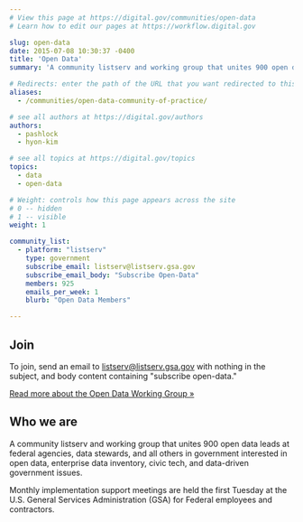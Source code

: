 ```yaml
---
# View this page at https://digital.gov/communities/open-data
# Learn how to edit our pages at https://workflow.digital.gov

slug: open-data
date: 2015-07-08 10:30:37 -0400
title: 'Open Data'
summary: 'A community listserv and working group that unites 900 open data leads at federal agencies, data stewards, and all others in government interested in open data, enterprise data inventory, civic tech, and data-driven government issues.'

# Redirects: enter the path of the URL that you want redirected to this page
aliases:
  - /communities/open-data-community-of-practice/

# see all authors at https://digital.gov/authors
authors:
  - pashlock
  - hyon-kim

# see all topics at https://digital.gov/topics
topics:
  - data
  - open-data

# Weight: controls how this page appears across the site
# 0 -- hidden
# 1 -- visible
weight: 1

community_list:
  - platform: "listserv"
    type: government
    subscribe_email: listserv@listserv.gsa.gov
    subscribe_email_body: "Subscribe Open-Data"
    members: 925
    emails_per_week: 1
    blurb: "Open Data Members"

---
```


## Join

To join, send an email to [listserv@listserv.gsa.gov](mailto:listserv@listserv.gsa.gov?subject=&amp;body=subscribe%20open-data) with nothing in the subject, and body content containing "subscribe open-data."

[Read more about the Open Data Working Group »](https://project-open-data.cio.gov/working-group/)

## Who we are

A community listserv and working group that unites 900 open data leads at federal agencies, data stewards, and all others in government interested in open data, enterprise data inventory, civic tech, and data-driven government issues.

Monthly implementation support meetings are held the first Tuesday at the U.S. General Services Administration (GSA) for Federal employees and contractors.
